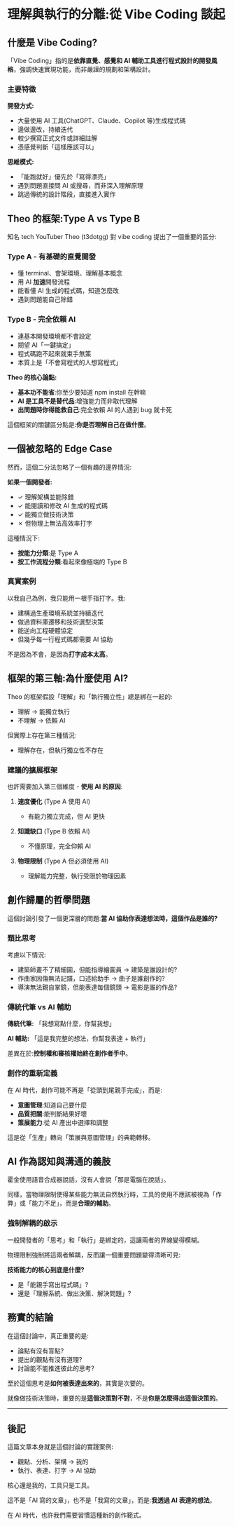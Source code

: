 ﻿# 理解與執行的分離:從 Vibe Coding 談起

## 什麼是 Vibe Coding?

「Vibe Coding」指的是**依靠直覺、感覺和 AI 輔助工具進行程式設計的開發風格**，強調快速實現功能，而非嚴謹的規劃和架構設計。

### 主要特徵

**開發方式:**
- 大量使用 AI 工具(ChatGPT、Claude、Copilot 等)生成程式碼
- 邊做邊改，持續迭代
- 較少撰寫正式文件或詳細註解
- 憑感覺判斷「這樣應該可以」

**思維模式:**
- 「能跑就好」優先於「寫得漂亮」
- 遇到問題直接問 AI 或搜尋，而非深入理解原理
- 跳過傳統的設計階段，直接進入實作

## Theo 的框架:Type A vs Type B

知名 tech YouTuber Theo (t3dotgg) 對 vibe coding 提出了一個重要的區分:

### Type A - 有基礎的直覺開發
- 懂 terminal、會架環境、理解基本概念
- 用 AI **加速**開發流程
- 能看懂 AI 生成的程式碼，知道怎麼改
- 遇到問題能自己除錯

### Type B - 完全依賴 AI
- 連基本開發環境都不會設定
- 期望 AI「一鍵搞定」
- 程式碼跑不起來就束手無策
- 本質上是「不會寫程式的人想寫程式」

**Theo 的核心論點:**
- **基本功不能省**:你至少要知道 npm install 在幹嘛
- **AI 是工具不是替代品**:增強能力而非取代理解
- **出問題時你得能救自己**:完全依賴 AI 的人遇到 bug 就卡死

這個框架的關鍵區分點是:**你是否理解自己在做什麼**。

## 一個被忽略的 Edge Case

然而，這個二分法忽略了一個有趣的邊界情況:

**如果一個開發者:**
- ✓ 理解架構並能除錯
- ✓ 能閱讀和修改 AI 生成的程式碼
- ✓ 能獨立做技術決策
- ✗ 但物理上無法高效率打字

這種情況下:
- **按能力分類**:是 Type A
- **按工作流程分類**:看起來像極端的 Type B

### 真實案例

以我自己為例，我只能用一根手指打字。我:
- 建構過生產環境系統並持續迭代
- 做過資料庫遷移和技術選型決策
- 能逆向工程硬體協定
- 但幾乎每一行程式碼都需要 AI 協助

不是因為不會，是因為**打字成本太高**。

## 框架的第三軸:為什麼使用 AI?

Theo 的框架假設「理解」和「執行獨立性」總是綁在一起的:
- 理解 → 能獨立執行
- 不理解 → 依賴 AI

但實際上存在第三種情況:
- 理解存在，但執行獨立性不存在

### 建議的擴展框架

也許需要加入第三個維度 - **使用 AI 的原因**:

1. **速度優化** (Type A 使用 AI)
   - 有能力獨立完成，但 AI 更快
   
2. **知識缺口** (Type B 依賴 AI)
   - 不懂原理，完全仰賴 AI
   
3. **物理限制** (Type A 但必須使用 AI)
   - 理解能力完整，執行受限於物理因素

## 創作歸屬的哲學問題

這個討論引發了一個更深層的問題:**當 AI 協助你表達想法時，這個作品是誰的?**

### 類比思考

考慮以下情況:
- 建築師畫不了精細圖，但能指導繪圖員 → 建築是誰設計的?
- 作曲家因傷無法記譜，口述給助手 → 曲子是誰創作的?
- 導演無法親自掌鏡，但能表達每個鏡頭 → 電影是誰的作品?

### 傳統代筆 vs AI 輔助

**傳統代筆:**
「我想寫點什麼，你幫我想」

**AI 輔助:**
「這是我完整的想法，你幫我表達 + 執行」

差異在於:**控制權和審核權始終在創作者手中**。

### 創作的重新定義

在 AI 時代，創作可能不再是「從頭到尾親手完成」，而是:
- **意圖管理**:知道自己要什麼
- **品質把關**:能判斷結果好壞
- **策展能力**:從 AI 產出中選擇和調整

這是從「生產」轉向「策展與意圖管理」的典範轉移。

## AI 作為認知與溝通的義肢

霍金使用語音合成器說話，沒有人會說「那是電腦在說話」。

同樣，當物理限制使得某些能力無法自然執行時，工具的使用不應該被視為「作弊」或「能力不足」，而是**合理的輔助**。

### 強制解耦的啟示

一般開發者的「思考」和「執行」是綁定的，這讓兩者的界線變得模糊。

物理限制強制將這兩者解耦，反而讓一個重要問題變得清晰可見:

**技術能力的核心到底是什麼?**
- 是「能親手寫出程式碼」?
- 還是「理解系統、做出決策、解決問題」?

## 務實的結論

在這個討論中，真正重要的是:
- 論點有沒有盲點?
- 提出的觀點有沒有道理?
- 討論能不能推進彼此的思考?

至於這個思考是**如何被表達出來的**，其實是次要的。

就像做技術決策時，重要的是**這個決策對不對**，不是**你是怎麼得出這個決策的**。

---

## 後記

這篇文章本身就是這個討論的實踐案例:
- 觀點、分析、架構 → 我的
- 執行、表達、打字 → AI 協助

核心還是我的，工具只是工具。

這不是「AI 寫的文章」，也不是「我寫的文章」，而是:**我透過 AI 表達的想法**。

在 AI 時代，也許我們需要習慣這種新的創作範式。